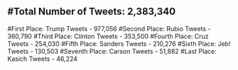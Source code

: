 #Total Number of Tweets: 2,383,340 
---
#First Place: Trump Tweets - 977,056
#Second Place: Rubio Tweets - 360,790
#Third Place: Clinton Tweets - 353,500
#Fourth Place: Cruz Tweets - 254,030
#Fifth Place: Sanders Tweets - 210,276
#Sixth Place: Jeb! Tweets - 130,503
#Seventh Place: Carson Tweets - 51,882
#Last Place: Kasich Tweets - 46,224
